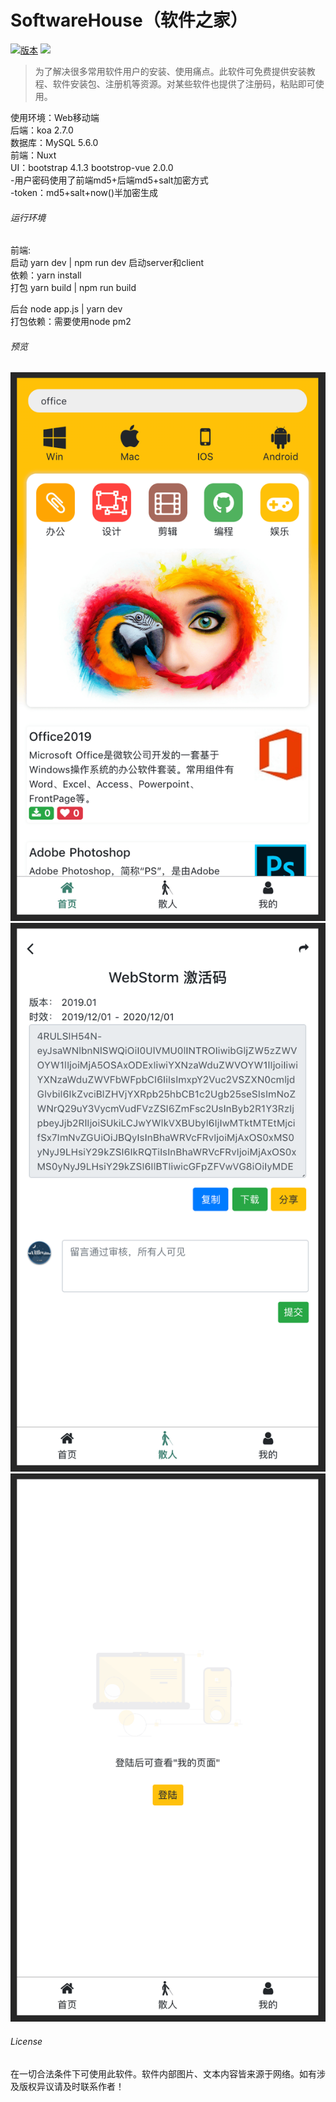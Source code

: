 # SoftwareHouse（软件之家）
<p>
  <a href=""><img src="https://img.shields.io/badge/Version-1.0.0-green" alt="版本"/></a>
  <a href=""><img src="https://img.shields.io/badge/Author-Luckyang-blue"/></a>
</p>
 
> 为了解决很多常用软件用户的安装、使用痛点。此软件可免费提供安装教程、软件安装包、注册机等资源。对某些软件也提供了注册码，粘贴即可使用。
 
使用环境：Web移动端  
后端：koa 2.7.0  
数据库：MySQL 5.6.0  
前端：Nuxt  
UI：bootstrap 4.1.3 bootstrop-vue 2.0.0  
-用户密码使用了前端md5+后端md5+salt加密方式  
-token：md5+salt+now()半加密生成

###### 运行环境
前端:  
启动 yarn dev | npm run dev 启动server和client  
依赖：yarn install  
打包 yarn build | npm run build  

后台 node app.js | yarn dev  
打包依赖：需要使用node pm2

###### 预览
![](./static/images/preview/3.png)
![](./static/images/preview/10.png)
![](./static/images/preview/1.png)

###### License
在一切合法条件下可使用此软件。软件内部图片、文本内容皆来源于网络。如有涉及版权异议请及时联系作者！
